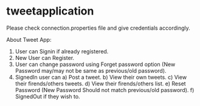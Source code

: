 # tweetapplication

Please check connection.properties file and give credentials accordingly.

About Tweet App:

1. User can Signin if already registered.
2. New User can Register.
3. User can change password using Forget password option (New Password may/may not be same as previous/old password).
4. SignedIn user can
	a) Post a tweet.
	b) View their own tweets.
	c) View their firends/others tweets. 
	d) View their firends/others list.
	e) Reset Password (New Password Should not match previous/old password).
	f) SignedOut if they wish to.


